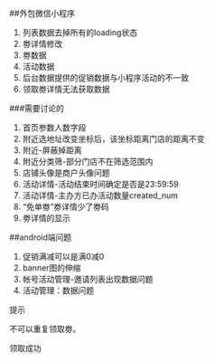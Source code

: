 ##外包微信小程序

1. 列表数据去掉所有的loading状态
2. 劵详情修改
4. 劵数据
5. 活动数据
6. 后台数据提供的促销数据与小程序活动的不一致
7. 领取劵详情无法获取数据

###需要讨论的
1. 首页参数人数字段
2. 附近选地址改变坐标后，该坐标距离门店的距离不变
3. 附近-屏蔽掉距离
4. 附近分类筛-部分门店不在筛选范围内
5. 店铺头像是商户头像问题
6. 活动详情-活动结束时间确定是否是23:59:59
7. 活动详情-主办方已办活动数量created_num
8. “免单劵”劵详情少了劵码
9. 劵详情的显示

##android端问题
1. 促销满减可以是满0减0 
2. banner图的伸缩
3. 帐号活动管理-邀请列表出现数据问题
4. 活动管理：数据问题

提示

不可以重复领取劵。

领取成功